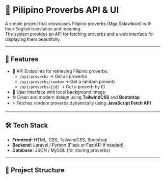 # 📖 Pilipino Proverbs API & UI
A simple project that showcases Filipino proverbs (Mga Salawikain) with their English translation and meaning.  
The system provides an API for fetching proverbs and a web interface for displaying them beautifully.  


---

## 🚀 Features
- 📌 API Endpoints for retrieving Filipino proverbs:
  - `/api/proverbs` → Get all proverbs  
  - `/api/proverbs/random` → Get a random proverb  
  - `/api/proverbs/{id}` → Get a proverb by ID  
- 🎨 User Interface with local background image  
- 🌐 Clean and modern design using **TailwindCSS** and **Bootstrap**  
- ⚡ Fetches random proverbs dynamically using **JavaScript Fetch API** 
---

## 🛠️ Tech Stack
- **Frontend:** HTML, CSS, TailwindCSS, Bootstrap  
- **Backend:** Laravel / Python (Flask or FastAPI if needed)  
- **Database:** JSON / MySQL (for storing proverbs)  

---

## 📂 Project Structure
